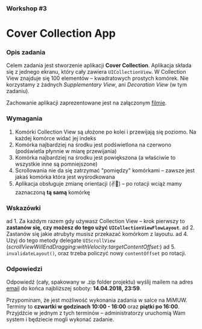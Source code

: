 ### Workshop #3

# Cover Collection App

### Opis zadania

Celem zadania jest stworzenie aplikacji **Cover Collection**. Aplikacja składa się z jednego ekranu, który cały zawiera `UICollectionView`. W Collection View znajduje się 100 elementów – kwadratowych prostych komórek. Nie korzystamy z żadnych *Supplementary View*, ani *Decoration View* (w tym zadaniu).

Zachowanie aplikacji zaprezentowane jest na załączonym [filmie](film.mov).

### Wymagania

1. Komórki Collection View są ułożone po kolei i przewijają się poziomo. Na każdej komórce widać jej indeks
2. Komórka najbardziej na środku jest podświetlona na czerwono (podświetla płynnie w miarę przewijania)
3. Komórka najbardziej na środku jest powiększona (a właściwie to wszystkie inne są pomniejszone)
4. Scrollowania nie da się zatrzymać "pomiędzy" komórkami – zawsze jest jakaś komórka która jest wyśrodkowana
5. Aplikacja obsługuje zmianę orientacji (✌️🌈) – po rotacji wciąż mamy zaznaczoną **tą samą** komórkę

### Wskazówki

ad 1. Za każdym razem gdy używasz Collection View – krok pierwszy to **zastanów się, czy możesz do tego użyć `UICollectionViewFlowLayout`**.
ad 2. Zastanów się jakie atrubyty musisz przekazać komórkom z layoutu.
ad 4. Użyj do tego metody delegate `UIScrollView` (*scrollViewWillEndDragging:withVelocity:targetContentOffset:*)
ad 5. `invalidateLayout()`, oraz trzeba policzyć nowy `contentOffset` po rotacji.

### Odpowiedzi

Odpowiedź (cały, spakowany w .zip folder projektu) wyślij mailem na adres [email](mailto:michal.dabrowski+workshop3@daftcode.pl) do końca najbliższej soboty: **14.04.2018, 23:59**.

Przypominam, że jest możliwość wykonania zadania w salce na MiMUW. Terminy to **czwartki w godzinach 10:00 - 16:00** oraz **piątki po 16:00**. Przyjdźcie w jednym z tych terminów – administratorzy uruchomią Wam system i będziecie mogli wykonać zadanie.
